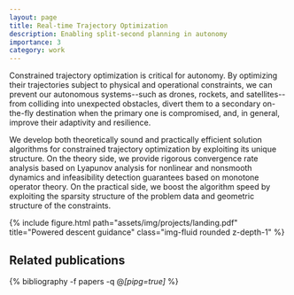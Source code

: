 ```yaml
---
layout: page
title: Real-time Trajectory Optimization 
description: Enabling split-second planning in autonomy
importance: 3
category: work
---
```


Constrained trajectory optimization is critical for autonomy. By optimizing their trajectories subject to physical and operational constraints, we can prevent our autonomous systems--such as drones, rockets, and satellites--from colliding into unexpected obstacles, divert them to a secondary on-the-fly destination when the primary one is compromised, and, in general, improve their adaptivity and resilience.

We develop both theoretically sound and practically efficient solution algorithms for constrained trajectory optimization by exploiting its unique structure. On the theory side, we provide rigorous convergence rate analysis based on Lyapunov analysis for nonlinear and nonsmooth dynamics and infeasibility detection guarantees based on monotone operator theory. On the practical side, we boost the algorithm speed by exploiting the sparsity structure of the problem data and geometric structure of the constraints. 

<div class="row" style="justify-content: center; align-content: center;">
    <div class="col-md-12 mt-3 mt-md-0">
        {% include figure.html path="assets/img/projects/landing.pdf" title="Powered descent guidance" class="img-fluid rounded z-depth-1" %}
    </div>
</div>

<div class="publications">
<h2>Related publications</h2>  
  
{% bibliography -f papers -q @*[pipg=true]* %}
</div>
